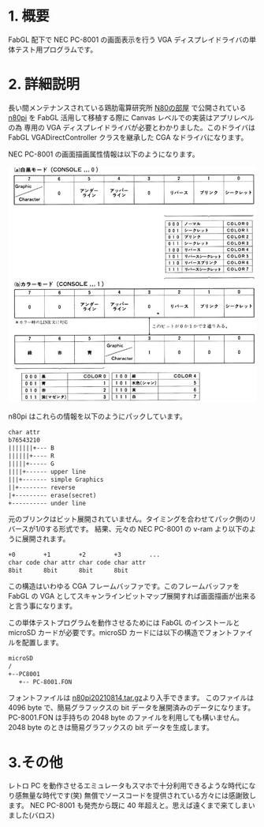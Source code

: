 # 1. 概要

FabGL 配下で NEC PC-8001 の画面表示を行う VGA ディスプレイドライバの単体テスト用プログラムです。

# 2. 詳細説明

長い間メンテナンスされている鶏肋電算研究所 [N80の部屋](http://home1.catvmics.ne.jp/~kanemoto/n80/index.html) で公開されている
[n80pi](http://home1.catvmics.ne.jp/~kanemoto/dist/n80pi20210814.tar.gz) を FabGL 活用して移植する際に Canvas レベルでの実装はアプリレベルの為
専用の VGA ディスプレイドライバが必要とわかりました。このドライバは FabGL VGADirectController クラスを継承した CGA なドライバになります。

NEC PC-8001 の画面描画属性情報は以下のようになります。

![描画属性](/img/描画属性.jpg)

n80pi はこれらの情報を以下のようにパックしています。

    char attr
    b76543210
    |||||||+--- B
    ||||||+---- R
    |||||+----- G
    ||||+------ upper line
    |||+------- simple Graphics
    ||+-------- reverse
    |+--------- erase(secret)
    +---------- under line

元のブリンクはビット展開されていません。タイミングを合わせてパック側のリバースが1/0する形式です。
結果、元々の NEC PC-8001 の v-ram より以下のように展開されます。

    +0        +1        +2        +3        ...
    char code char attr char code char attr
    8bit      8bit      8bit      8bit

この構造はいわゆる CGA フレームバッファです。このフレームバッファを FabGL の VGA としてスキャンラインビットマップ展開すれば画面描画が出来ると言う事になります。

この単体テストプログラムを動作させるためには FabGL のインストールと microSD カードが必要です。microSD カードには以下の構造でフォントファイルを配置します。

    microSD
    /
    +--PC8001
       +-- PC-8001.FON

フォントファイルは [n80pi20210814.tar.gz](http://home1.catvmics.ne.jp/~kanemoto/dist/n80pi20210814.tar.gz)より入手できます。
このファイルは 4096 byte で、簡易グラフックスの bit データを展開済みのデータになります。
PC-8001.FON は手持ちの 2048 byte のファイルを利用しても構いません。2048 byte のときは簡易グラフックスの bit データを生成します。

# 3.その他

レトロ PC を動作させるエミュレータもスマホで十分利用できるような時代になり感無量な時代です(笑) 無償でソースコードを提供されている方々には感謝致します。
NEC PC-8001 も発売から既に 40 年超えと。思えば遠くまで来てしまいました(バロス)
